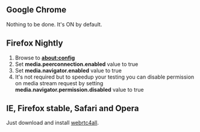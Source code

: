 

## Google Chrome ##
Nothing to be done. It's ON by default.

## Firefox Nightly ##
  1. Browse to <a href='about:config'><b>about:config</b></a>
  1. Set **media.peerconnection.enabled** value to true
  1. Set **media.navigator.enabled** value to true
  1. It's not required but to speedup your testing you can disable permission on media stream request by setting **media.navigator.permission.disabled** value to true

## IE, Firefox stable, Safari and Opera ##
Just download and install [webrtc4all](http://code.google.com/p/webrtc4all/).